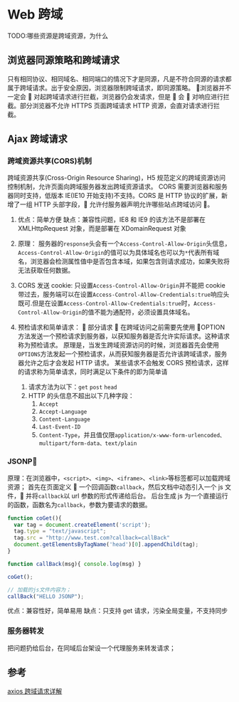 # Web 跨域

TODO:哪些资源是跨域资源，为什么

## 浏览器同源策略和跨域请求

只有相同协议、相同域名、相同端口的情况下才是同源，凡是不符合同源的请求都属于跨域请求。出于安全原因，浏览器限制跨域请求，即同源策略。
 浏览器并不一定会  对起跨域请求进行拦截，浏览器仍会发请求，但是  会  对响应进行拦截。部分浏览器不允许 HTTPS 页面跨域请求 HTTP 资源，会直对请求进行拦截。

## Ajax 跨域请求

### 跨域资源共享(CORS)机制

跨域资源共享(Cross-Origin Resource Sharing)，H5 规范定义的跨域资源访问控制机制，允许页面向跨域服务器发出跨域资源请求。
CORS 需要浏览器和服务器同时支持，低版本 IE(IE10 开始支持)不支持。CORS 是 HTTP 协议的扩展，新增了一组 HTTP 头部字段， 允许付服务器声明允许哪些站点跨域访问 。

1. 优点：简单方便
   缺点：兼容性问题，IE8 和 IE9 的该方法不是部署在 XMLHttpRequest 对象，而是部署在 XDomainRequest 对象

2. 原理：
   服务器的`response`头会有一个`Access-Control-Allow-Origin`头信息，`Access-Control-Allow-Origin`的值可以为具体域名也可以为`*`代表所有域名，浏览器会检测属性值中是否包含本域，如果包含则请求成功，如果失败将无法获取任何数据。

3. CORS 发送 cookie:
   只设置`Access-Control-Allow-Origin`并不能把 cookie 带过去，服务端可以在设置`Access-Control-Allow-Credentials:true`响应头既可.但是在设置`Access-Control-Allow-Credentials:true`时，`Access-Control-Allow-Origin`的值不能为通配符，必须设置具体域名。

4. 预检请求和简单请求：
    部分请求  在跨域访问之前需要先使用 OPTION 方法发送一个预检请求到服务器，以获知服务器是否允许实际请求。这种请求称为预检请求。
   原理是，当发生跨域资源访问的时候，浏览器首先会使用`OPTIONS`方法发起一个预检请求，从而获知服务器是否允许该跨域请求，服务器允许之后才会发起 HTTP 请求。
   某些请求不会触发 CORS 预检请求，这样的请求称为简单请求，同时满足以下条件的即为简单请
   1. 请求方法为以下：`get` `post` `head`
   2. HTTP 的头信息不超出以下几种字段：
      1. `Accept`
      2. `Accept-Language`
      3. `Content-Language`
      4. `Last-Event-ID`
      5. `Content-Type`，并且值仅限`application/x-www-form-urlencoded、multipart/form-data、text/plain`

### JSONP

原理：在浏览器中，`<script>`、`<img>`、`<iframe>`、`<link>`等标签都可以加载跨域资源；
首先在页面定义  一个回调函数`callback`，然后文档中动态引入一个 js 文件， 并将`callback`以 url 参数的形式传递给后台。
后台生成 js 为一个直接运行的函数，函数名为`callback`，参数为要请求的数据。

```JavaScript
function coGet(){
  var tag = document.createElement('script');
  tag.type = "text/javascript";
  tag.src = "http://www.test.com?callback=callBack"
  document.getElementsByTagName('head')[0].appendChild(tag);
}

function callBack(msg){ console.log(msg) }

coGet();

// 加载的js文件内容为；
callBack("HELLO JSONP");
```

优点：兼容性好，简单易用
缺点：只支持 get 请求，污染全局变量，不支持同步

### 服务器转发

把问题扔给后台，在同域后台架设一个代理服务来转发请求；

## 参考

[axios 跨域请求详解](https://juejin.cn/post/6844903850684465159)
